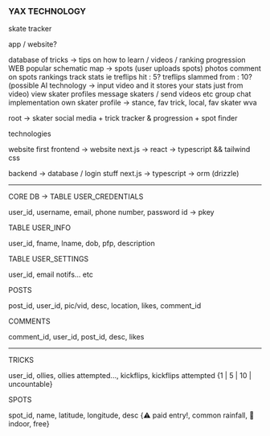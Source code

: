 
### YAX TECHNOLOGY

skate tracker

app / website? 

database of tricks -> tips on how to learn / videos / ranking
progression WEB 
  popular schematic
map -> spots (user uploads spots) photos 
  comment on spots
rankings
track stats ie treflips hit : 5? treflips slammed from : 10? (possible AI technology -> input video and it stores your stats just from video)
view skater profiles
  message skaters / send videos etc
  group chat implementation 
own skater profile -> stance, fav trick, local, fav skater wva


root -> skater social media + trick tracker & progression + spot finder

technologies

website first 
  frontend -> website
    next.js -> react -> typescript && tailwind css

  backend -> database / login stuff
    next.js -> typescript -> orm (drizzle) 

-------------------------------------------
CORE DB -> 
TABLE USER_CREDENTIALS

user_id, username, email, phone number, password
id -> pkey

TABLE USER_INFO

user_id, fname, lname, dob, pfp, description

TABLE USER_SETTINGS

user_id, email notifs... etc

POSTS

post_id, user_id, pic/vid, desc, location, likes, comment_id

COMMENTS 

comment_id, user_id, post_id, desc, likes

-------------------------------------------

TRICKS

user_id, ollies, ollies attempted..., kickflips, kickflips attempted {1 | 5 | 10 | uncountable} 

SPOTS

spot_id, name, latitude, longitude, desc {⚠️ paid entry!, common rainfall, 🌈 indoor, free}








